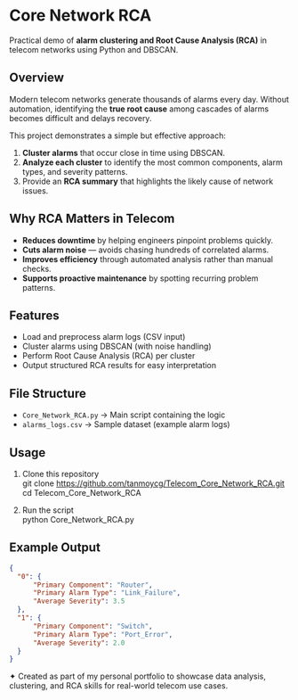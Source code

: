 # Core Network RCA  

Practical demo of **alarm clustering and Root Cause Analysis (RCA)** in telecom networks using Python and DBSCAN.  

## Overview  
Modern telecom networks generate thousands of alarms every day. Without automation, identifying the **true root cause** among cascades of alarms becomes difficult and delays recovery.  

This project demonstrates a simple but effective approach:  
1. **Cluster alarms** that occur close in time using DBSCAN.  
2. **Analyze each cluster** to identify the most common components, alarm types, and severity patterns.  
3. Provide an **RCA summary** that highlights the likely cause of network issues.  

## Why RCA Matters in Telecom  
- **Reduces downtime** by helping engineers pinpoint problems quickly.  
- **Cuts alarm noise** — avoids chasing hundreds of correlated alarms.  
- **Improves efficiency** through automated analysis rather than manual checks.  
- **Supports proactive maintenance** by spotting recurring problem patterns.  

## Features  
- Load and preprocess alarm logs (CSV input)  
- Cluster alarms using DBSCAN (with noise handling)  
- Perform Root Cause Analysis (RCA) per cluster  
- Output structured RCA results for easy interpretation  

## File Structure  
- `Core_Network_RCA.py` → Main script containing the logic  
- `alarms_logs.csv` → Sample dataset (example alarm logs)  

## Usage  
1. Clone this repository  
   git clone https://github.com/tanmoycg/Telecom_Core_Network_RCA.git  
   cd Telecom_Core_Network_RCA

2. Run the script  
python Core_Network_RCA.py

## Example Output
```json
{
  "0": {
      "Primary Component": "Router",
      "Primary Alarm Type": "Link_Failure",
      "Average Severity": 3.5
  },
  "1": {
      "Primary Component": "Switch",
      "Primary Alarm Type": "Port_Error",
      "Average Severity": 2.0
  }
}
```
✦ Created as part of my personal portfolio to showcase data analysis, clustering, and RCA skills for real-world telecom use cases.